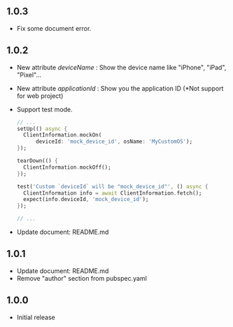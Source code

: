 ## 1.0.3

- Fix some document error.

## 1.0.2

- New attribute _deviceName_ : Show the device name like "iPhone", "iPad", "Pixel"...
- New attribute _applicationId_ : Show you the application ID (\*Not support for web project)
- Support test mode.

  ```dart
  // ...
  setUp(() async {
    ClientInformation.mockOn(
        deviceId: 'mock_device_id', osName: 'MyCustomOS');
  });

  tearDown(() {
    ClientInformation.mockOff();
  });

  test('Custom `deviceId` will be "mock_device_id"', () async {
    ClientInformation info = await ClientInformation.fetch();
    expect(info.deviceId, 'mock_device_id');
  });

  // ...
  ```

- Update document: README.md

## 1.0.1

- Update document: README.md
- Remove "author" section from pubspec.yaml

## 1.0.0

- Initial release
